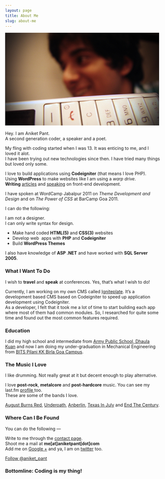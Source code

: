 ```yaml
---
layout: page
title: About Me
slug: about-me
---
```


[![That's me][1]][1]
 
Hey. I am Aniket Pant.  
A second generation coder, a speaker and a poet.

My fling with coding started when I was 13. It was enticing to me, and I loved it alot.  
I have been trying out new technologies since then. I have tried many things but loved only some.

I love to build applications using **Codeigniter** (that means I love PHP).  
Using **WordPress** to make websites like I am using a *warp drive*.  
**Writing** [articles][2] and [speaking][3] on front-end development.

I have spoken at WordCamp Jabalpur 2011 on *Theme Development and Design* and on *The Power of CSS* at BarCamp Goa 2011.

I can do the following:

I am not a designer.  
I can only write syntax for design.

*   Make hand coded **HTML(5)** and **CSS(3)** websites
*   Develop web  apps with **PHP** and **Codeigniter**
*   Build **WordPress Themes**

I also have knowledge of **ASP .NET** and have worked with **SQL Server 2005**.

### What I Want To Do

I wish to **travel** and **speak** at conferences. Yes, that’s what I wish to do!

Currently, I am working on my own CMS called [Igniteplate][4]. It’s a development based CMS based on Codeigniter to speed up application development using Codeigniter.  
As a developer, I felt that it took me a lot of time to start building each app where most of them had common modules. So, I researched for quite some time and found out the most common features required.

### Education

I did my high school and intermediate from [Army Public School, Dhaula Kuan][5] and now I am doing my under-graduation in Mechanical Engineering from [BITS Pilani KK Birla Goa Campus][6].

### The Music I Love

I like drumming. Not really great at it but decent enough to play alternative.

I love **post-rock**, **metalcore** and **post-hardcore** music. You can see my last.fm [profile ][7]too.  
These are some of the bands I love.

[August Burns Red][8], [Underoath][9], [Anberlin][10], [Texas In July][11] and [End The Century][12].

### Where Can I Be Found

You can do the following —

Write to me through the [contact page][13].  
Shoot me a mail at **me[at]aniketpant[dot]com**  
Add me on [Google +][14] and ya, I am on [twitter][15] too.

[Follow @aniket_pant][16]  


### Bottomline: Coding is my thing!

 [1]: ../assets/images/thats-me.jpg
 [2]: http://www.aniketpant.com/category/article "My Articles"
 [3]: http://aniketpant.com/speaking "My Speaking"
 [4]: https://github.com/aniketpant/igniteplate "Igniteplate"
 [5]: http://www.apsdk.com/ "Army Public School, Dhaula Kuan"
 [6]: http://www.bits-goa.ac.in/ "BITS Pilani K.K. Birla Goa Campus"
 [7]: http://www.last.fm/user/d3athgrip "My last.fm page"
 [8]: http://www.last.fm/music/August+Burns+Red "August Burns Red"
 [9]: http://www.last.fm/music/Underoath "Underoath"
 [10]: http://www.last.fm/music/Anberlin "Anberlin"
 [11]: http://www.last.fm/music/Texas+in+July "Texas In July"
 [12]: http://www.last.fm/music/End+The+Century "End The Century"
 [13]: http://www.aniketpant.com/contact/ "Send me a mail"
 [14]: http://aniketpant.com/google-plus "Google + - Aniket Pant"
 [15]: http://aniketpant.com/twitter "Follow Me On Twitter"
 [16]: https://twitter.com/aniket_pant